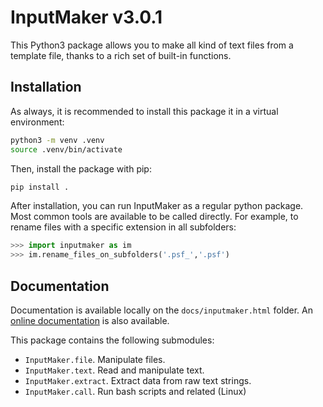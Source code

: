 # InputMaker v3.0.1
This Python3 package allows you to make all kind of text files from a template file, thanks to a rich set of built-in functions.


## Installation

As always, it is recommended to install this package it in a virtual environment:  
```bash
python3 -m venv .venv
source .venv/bin/activate
```

Then, install the package with pip:  
```bash
pip install .
```

After installation, you can run InputMaker as a regular python package.
Most common tools are available to be called directly.
For example, to rename files with a specific extension in all subfolders:  
```python
>>> import inputmaker as im
>>> im.rename_files_on_subfolders('.psf_','.psf')
```

## Documentation

Documentation is available locally on the `docs/inputmaker.html` folder.
An [online documentation](https://pablogila.github.io/InputMaker/) is also available.

This package contains the following submodules:
- `InputMaker.file`. Manipulate files.
- `InputMaker.text`. Read and manipulate text.
- `InputMaker.extract`. Extract data from raw text strings.
- `InputMaker.call`. Run bash scripts and related (Linux)

